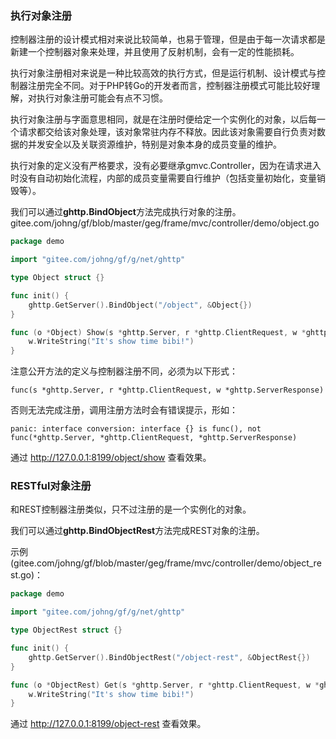 ### 执行对象注册
控制器注册的设计模式相对来说比较简单，也易于管理，但是由于每一次请求都是新建一个控制器对象来处理，并且使用了反射机制，会有一定的性能损耗。

执行对象注册相对来说是一种比较高效的执行方式，但是运行机制、设计模式与控制器注册完全不同。对于PHP转Go的开发者而言，控制器注册模式可能比较好理解，对执行对象注册可能会有点不习惯。

执行对象注册与字面意思相同，就是在注册时便给定一个实例化的对象，以后每一个请求都交给该对象处理，该对象常驻内存不释放。因此该对象需要自行负责对数据的并发安全以及关联资源维护，特别是对象本身的成员变量的维护。

执行对象的定义没有严格要求，没有必要继承gmvc.Controller，因为在请求进入时没有自动初始化流程，内部的成员变量需要自行维护（包括变量初始化，变量销毁等）。

我们可以通过**ghttp.BindObject**方法完成执行对象的注册。
gitee.com/johng/gf/blob/master/geg/frame/mvc/controller/demo/object.go
```go
package demo

import "gitee.com/johng/gf/g/net/ghttp"

type Object struct {}

func init() {
    ghttp.GetServer().BindObject("/object", &Object{})
}

func (o *Object) Show(s *ghttp.Server, r *ghttp.ClientRequest, w *ghttp.ServerResponse) {
    w.WriteString("It's show time bibi!")
}
```

注意公开方法的定义与控制器注册不同，必须为以下形式：

	func(s *ghttp.Server, r *ghttp.ClientRequest, w *ghttp.ServerResponse) 

否则无法完成注册，调用注册方法时会有错误提示，形如：

	panic: interface conversion: interface {} is func(), not func(*ghttp.Server, *ghttp.ClientRequest, *ghttp.ServerResponse)
    
通过 http://127.0.0.1:8199/object/show 查看效果。


### RESTful对象注册

和REST控制器注册类似，只不过注册的是一个实例化的对象。

我们可以通过**ghttp.BindObjectRest**方法完成REST对象的注册。

示例(gitee.com/johng/gf/blob/master/geg/frame/mvc/controller/demo/object_rest.go)：

```go
package demo

import "gitee.com/johng/gf/g/net/ghttp"

type ObjectRest struct {}

func init() {
    ghttp.GetServer().BindObjectRest("/object-rest", &ObjectRest{})
}

func (o *ObjectRest) Get(s *ghttp.Server, r *ghttp.ClientRequest, w *ghttp.ServerResponse) {
    w.WriteString("It's show time bibi!")
}
```

通过 http://127.0.0.1:8199/object-rest 查看效果。